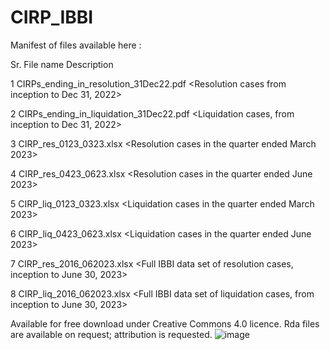 # CIRP_IBBI
Manifest of  files available here :

Sr.  File name	                            Description


1	CIRPs_ending_in_resolution_31Dec22.pdf	  <Resolution cases from inception to Dec 31, 2022>

2	CIRPs_ending_in_liquidation_31Dec22.pdf	  <Liquidation cases, from inception to Dec 31, 2022>

3	CIRP_res_0123_0323.xlsx	                  <Resolution cases in the quarter ended March 2023>

4	CIRP_res_0423_0623.xlsx	                  <Resolution cases in the quarter ended June 2023>

5	CIRP_liq_0123_0323.xlsx	                  <Liquidation cases in the quarter ended March 2023>

6	CIRP_liq_0423_0623.xlsx	                  <Liquidation cases in the quarter ended June 2023>

7	CIRP_res_2016_062023.xlsx	                <Full IBBI data set of resolution cases,  inception to June 30, 2023>

8	CIRP_liq_2016_062023.xlsx	                <Full IBBI data set of liquidation cases, from inception to June 30, 2023>

Available for free download under Creative Commons 4.0 licence. Rda files are available on request; attribution is requested.
![image](https://github.com/pradeepraje/IBBI/assets/8596053/fac46d86-d452-45ad-9133-f7c4dcfed1fd)
